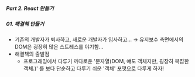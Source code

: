 ##### Part 2. React 만들기

##### 01. 해결책 만들기

- 기존의 개발자가 퇴사하고, 새로운 개발자가 입사하고... → 유지보수 측면에서의 DOM은 굉장히 많은 스트레스를 야기함...
- 해결책의 출발점
  - 프로그래밍에서 다루기 까다로운 '문자열(DOM, 얘도 객체지만, 굉장히 복잡한 객체.)' 를 보다 단순하고 다루기 쉬운 '객체' 포맷으로 다루게 하자!
